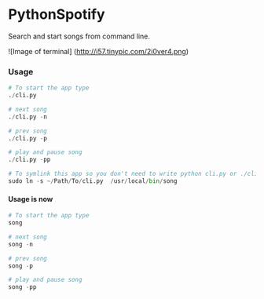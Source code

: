 PythonSpotify
=============

Search and start songs from command line.<br>

![Image of terminal]
(http://i57.tinypic.com/2i0ver4.png)

### Usage
```python
# To start the app type
./cli.py

# next song
./cli.py -n

# prev song
./cli.py -p

# play and pause song
./cli.py -pp
```

```python
# To symlink this app so you don't need to write python cli.py or ./cli.py do this:
sudo ln -s ~/Path/To/cli.py  /usr/local/bin/song
```

#### Usage is now
```python
# To start the app type
song

# next song
song -n

# prev song
song -p

# play and pause song
song -pp

```